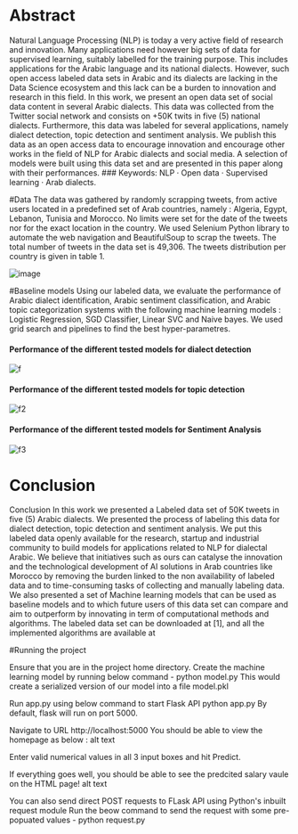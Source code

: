 # Abstract
Natural Language Processing (NLP) is today a very active field of research and innovation. Many applications need however big sets of data for supervised learning, suitably labelled for the training purpose. This includes applications for the Arabic language and its national dialects. However, such open access labeled data sets in Arabic and its dialects are lacking in the Data Science ecosystem and this lack can be a burden to innovation and research in this field. In this work, we present an open data set of social data content in several Arabic dialects. This data was collected from the Twitter social network and consists on +50K twits in five (5) national dialects. Furthermore, this data was labeled for several applications, namely dialect detection, topic detection and sentiment analysis. We publish this data as an open access data to encourage innovation and encourage other works in the field of NLP for Arabic dialects and social media. A selection of models were built using this data set and are presented in this paper along with their performances. ### Keywords: NLP · Open data · Supervised learning · Arab dialects.

#Data
The data was gathered by randomly scrapping tweets, from active users located in a predefined set of Arab countries, namely : Algeria, Egypt, Lebanon, Tunisia and Morocco. No limits were set for the date of the tweets nor for the exact location in the country. We used Selenium Python library to automate the web navigation and BeautifulSoup to scrap the tweets. The total number of tweets in the data set is 49,306. The tweets distribution per country is given in table 1.

![image](https://user-images.githubusercontent.com/59541945/134767292-00c8a7be-9926-4c32-962d-8bcb3dacbf59.png)

#Baseline models
Using our labeled data, we evaluate the performance of Arabic dialect identification, Arabic sentiment classification, and Arabic topic categorization systems
with the following machine learning models : Logistic Regression, SGD Classifier, Linear SVC and Naive bayes. We used grid search and pipelines to find the
best hyper-parametres.
#### Performance of the different tested models for dialect detection
![f](https://user-images.githubusercontent.com/59541945/134767519-c0affa95-8014-4626-9d7b-c42af8c7ebea.PNG)

#### Performance of the different tested models for topic detection
![f2](https://user-images.githubusercontent.com/59541945/134767521-84c5d4d4-ba8b-4d2a-9dcb-8dd9249c47e9.PNG)

#### Performance of the different tested models for Sentiment Analysis
![f3](https://user-images.githubusercontent.com/59541945/134767532-2140511b-7e16-457e-9cae-e7ae82311f5b.PNG)

# Conclusion
Conclusion In this work we presented a Labeled data set of 50K tweets in five (5) Arabic dialects. We presented the process of labeling this data for dialect detection, topic detection and sentiment analysis. We put this labeled data openly available for the research, startup and industrial community to build models for applications related to NLP for dialectal Arabic. We believe that initiatives such as ours can catalyse the innovation and the technological development of AI solutions in Arab countries like Morocco by removing the burden linked to the non availability of labeled data and to time-consuming tasks of collecting and manually labeling data. We also presented a set of Machine learning models that can be used as baseline models and to which future users of this data set can compare and aim to outperform by innovating in term of computational methods and algorithms. The labeled data set can be downloaded at [1], and all the implemented algorithms are available at

#Running the project

Ensure that you are in the project home directory. Create the machine learning model by running below command -
python model.py
This would create a serialized version of our model into a file model.pkl

Run app.py using below command to start Flask API
python app.py
By default, flask will run on port 5000.

Navigate to URL http://localhost:5000
You should be able to view the homepage as below : alt text

Enter valid numerical values in all 3 input boxes and hit Predict.

If everything goes well, you should be able to see the predcited salary vaule on the HTML page! alt text

You can also send direct POST requests to FLask API using Python's inbuilt request module Run the beow command to send the request with some pre-popuated values -
python request.py



